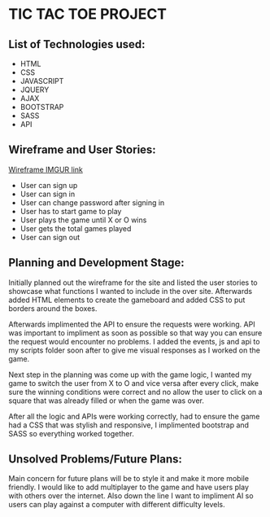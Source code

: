 # TIC TAC TOE PROJECT

## List of Technologies used:

* HTML
* CSS
* JAVASCRIPT
* JQUERY
* AJAX
* BOOTSTRAP
* SASS
* API

## Wireframe and User Stories:

[Wireframe IMGUR link](https://i.imgur.com/usz85VP.jpg)

* User can sign up
* User can sign in
* User can change password after signing in
* User has to start game to play
* User plays the game until X or O wins
* User gets the total games played
* User can sign out

## Planning and Development Stage:

Initially planned out the wireframe for the site and listed the user stories to showcase what functions I wanted to include in the over site. Afterwards added HTML elements to create the gameboard and added CSS to put borders around the boxes.

Afterwards implimented the API to ensure the requests were working. API was important to impliment as soon as possible so that way you can ensure the request would encounter no problems. I added the events, js and api to my scripts folder soon after to give me visual responses as I worked on the game.

Next step in the planning was come up with the game logic, I wanted my game to switch the user from X to O and vice versa after every click, make sure the winning conditions were correct and no allow the user to click on a square that was already filled or when the game was over.

After all the logic and APIs were working correctly, had to ensure the game had a CSS that was stylish and responsive, I implimented bootstrap and SASS so everything worked together.

## Unsolved Problems/Future Plans:

Main concern for future plans will be to style it and make it more mobile friendly. I would like to add multiplayer to the game and have users play with others over the internet. Also down the line I want to impliment AI so users can play against a computer with different difficulty levels.
